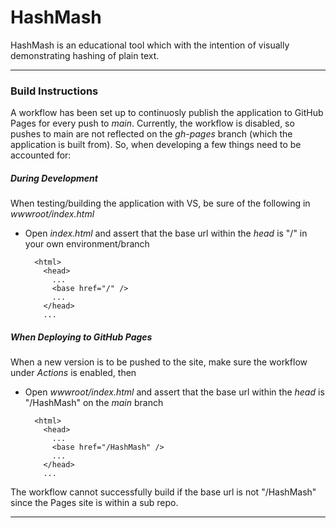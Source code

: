 # HashMash

HashMash is an educational tool which with the intention of visually demonstrating hashing of plain text.

___

### Build Instructions
A workflow has been set up to continuosly publish the application to GitHub Pages for every push to _main_. Currently, the workflow is disabled, so pushes to main are not reflected on the _gh-pages_ branch (which the application is built from). So, when developing a few things need to be accounted for:

##### During Development
When testing/building the application with VS, be sure of the following in _wwwroot/index.html_
- Open _index.html_ and assert that the base url within the _head_ is "/" in your own environment/branch 

        <html>
          <head>
            ...
            <base href="/" />
            ...
          </head>
          ...

##### When Deploying to GitHub Pages
When a new version is to be pushed to the site, make sure the workflow under _Actions_ is enabled, then
- Open _wwwroot/index.html_ and assert that the base url within the _head_ is "/HashMash" on the _main_ branch  

        <html>
          <head>
            ...
            <base href="/HashMash" />
            ...
          </head>
          ...
          
 The workflow cannot successfully build if the base url is not "/HashMash" since the Pages site is within a sub repo.
 ___
